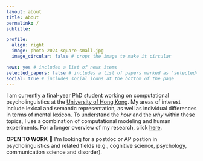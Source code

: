 ```yaml
---
layout: about
title: About
permalink: /
subtitle:

profile:
  align: right
  image: photo-2024-square-small.jpg
  image_circular: false # crops the image to make it circular

news: yes # includes a list of news items
selected_papers: false # includes a list of papers marked as "selected={true}"
social: true # includes social icons at the bottom of the page
---
```


I am currently a final-year PhD student working on computational psycholinguistics at the [University of Hong Kong](https://www.hku.hk/). My areas of interest include lexical and semantic representation, as well as individual differences in terms of mental lexicon. To understand the *how* and the *why* within these topics, I use a combination of computational modeling and human experiments. For a longer overview of my research, click [here](https://tianqi93.github.io/research/).

**OPEN TO WORK** 💼 I'm looking for a postdoc or AP postion in psycholinguistics and related fields (e.g., cognitive science, psychology, communication science and disorder).
